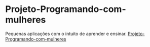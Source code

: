 # Projeto-Programando-com-mulheres
Pequenas aplicações com o intuito de aprender e ensinar.
[Projeto-Programando-com-mulheres](quiz.html)
